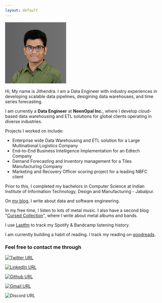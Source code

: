 ```yaml
---
layout: default
---
```


<img src="assets/prof_headshot_gray.png" width="200"/>


Hi, My  name is Jithendra. I am a Data Engineer with industry experiences in developing scalable data pipelines, desigining data warehouses, and time series forecasting. 

I am currently a **Data Engineer** at **NeenOpal Inc.**, where I develop cloud-based data warehousing and ETL solutions for global clients operating in diverse industries.

Projects I worked on include:
- Enterprise wide Data Warehousing and ETL solution for a Large Multinational Logistics Company
- End-to-End Business Intelligence Implementation for an Edtech Company
- Demand Forecasting and Inventory management for a Tiles Manufacturing Company
- Marketing and Recovery Officer scoring project for a leading NBFC client


Prior to this, I completed my bachelors in Computer Science at Indian Institute of Information Technology, Design and Manufacturing - Jabalpur.


On [my blog](https://jithendray.github.io/blog/), I write about data and software engineering. 


In my free time, I listen to lots of metal music. I also have a second blog "[Cursed Collection](https://cursedcollection.github.io/)", where I write about metal albums and bands.


I use [Lastfm](https://www.last.fm/user/Jithendray) to track my Spotify & Bandcamp listening history.

 
I am currently building a habit of reading. I track my reading on [goodreads](https://www.goodreads.com/user/show/94896307-jithendra-yenugula).


### Feel free to contact me through


[![Twitter URL](https://img.shields.io/badge/Twitter-1DA1F2?style=for-the-badge&logo=twitter&logoColor=white&label=@doomedripper)](https://twitter.com/doomedripper)


[![LinkedIn URL](https://img.shields.io/badge/LinkedIn-0077B5?style=for-the-badge&logo=linkedin&logoColor=white&label=jithendrabsy)](https://www.linkedin.com/in/jithendrabsy/)

[![Github URL](https://img.shields.io/badge/GitHub-100000?style=for-the-badge&logo=github&logoColor=white&label=jithendray)](https://github.com/jithendray)


[![Gmail URL](https://img.shields.io/badge/Gmail-D14836?style=for-the-badge&logo=gmail&logoColor=white&label=jithendrabsy)](mailto:jithendrabsy@gmail.com)


![Discord URL](https://img.shields.io/badge/Discord-7289DA?style=for-the-badge&logo=discord&logoColor=white&label=doomedripper-7018)

    

